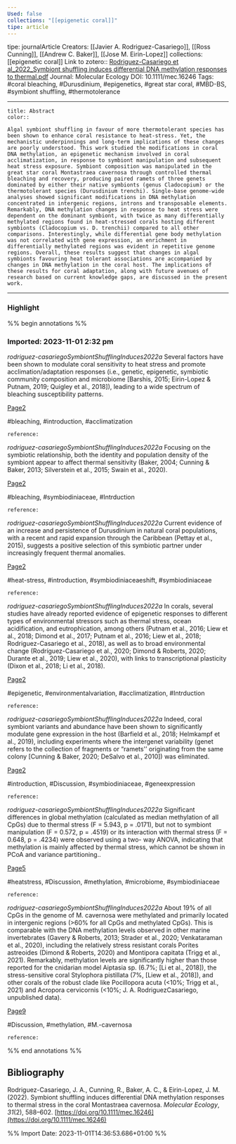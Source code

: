 ```yaml
---
Used: false
collections: "[[epigenetic coral]]"
tipe: article
---
```

tipe: journalArticle
Creators: [[Javier A. Rodriguez-Casariego]], [[Ross Cunning]], [[Andrew C. Baker]], [[Jose M. Eirin-Lopez]]
collections: [[epigenetic coral]]
Link to zotero:: [Rodriguez-Casariego et al_2022_Symbiont shuffling induces differential DNA methylation responses to thermal.pdf](zotero://select/library/items/9K7JTR6X)
Journal: Molecular Ecology
DOI: 10.1111/mec.16246
Tags: #coral bleaching, #Durusdinium, #epigenetics, #great star coral, #MBD-BS, #symbiont shuffling, #thermotolerance

---
```ad-note
title: Abstract
color:: 

Algal symbiont shuffling in favour of more thermotolerant species has been shown to enhance coral resistance to heat-stress. Yet, the mechanistic underpinnings and long-term implications of these changes are poorly understood. This work studied the modifications in coral DNA methylation, an epigenetic mechanism involved in coral acclimatization, in response to symbiont manipulation and subsequent heat stress exposure. Symbiont composition was manipulated in the great star coral Montastraea cavernosa through controlled thermal bleaching and recovery, producing paired ramets of three genets dominated by either their native symbionts (genus Cladocopium) or the thermotolerant species (Durusdinium trenchi). Single-base genome-wide analyses showed significant modifications in DNA methylation concentrated in intergenic regions, introns and transposable elements. Remarkably, DNA methylation changes in response to heat stress were dependent on the dominant symbiont, with twice as many differentially methylated regions found in heat-stressed corals hosting different symbionts (Cladocopium vs. D. trenchii) compared to all other comparisons. Interestingly, while differential gene body methylation was not correlated with gene expression, an enrichment in differentially methylated regions was evident in repetitive genome regions. Overall, these results suggest that changes in algal symbionts favouring heat tolerant associations are accompanied by changes in DNA methylation in the coral host. The implications of these results for coral adaptation, along with future avenues of research based on current knowledge gaps, are discussed in the present work.

```

---
### Highlight

%% begin annotations %%



### Imported: 2023-11-01 2:32 pm

*rodriguez-casariegoSymbiontShufflingInduces2022a*
	Several factors have been shown to modulate coral sensitivity to heat stress and promote acclimation/adaptation responses (i.e., genetic, epigenetic, symbiotic community composition and microbiome [Barshis, 2015; Eirin-Lopez & Putnam, 2019; Quigley et al., 2018]), leading to a wide spectrum of bleaching susceptibility patterns. 
	
[Page2](zotero://open-pdf/library/items/9K7JTR6X?page=2&a=2HSZA5LW)
	
	
#bleaching, #introduction, #acclimatization
	
	
	reference:

*rodriguez-casariegoSymbiontShufflingInduces2022a*
	Focusing on the symbiotic relationship, both the identity and population density of the symbiont appear to affect thermal sensitivity (Baker, 2004; Cunning & Baker, 2013; Silverstein et al., 2015; Swain et al., 2020). 
	
[Page2](zotero://open-pdf/library/items/9K7JTR6X?page=2&a=LXMV8P2Y)
	
	
#bleaching, #symbiodiniaceae, #Intrduction
	
	
	reference:

*rodriguez-casariegoSymbiontShufflingInduces2022a*
	Current evidence of an increase and persistence of Durusdinium in natural coral populations, with a recent and rapid expansion through the Caribbean (Pettay et al., 2015), suggests a positive selection of this symbiotic partner under increasingly frequent thermal anomalies. 
	
[Page2](zotero://open-pdf/library/items/9K7JTR6X?page=2&a=6CI554ET)
	
	
#heat-stress, #introduction, #symbiodiniaceaeshift, #symbiodiniaceae
	
	
	reference:

*rodriguez-casariegoSymbiontShufflingInduces2022a*
	In corals, several studies have already reported evidence of epigenetic responses to different types of environmental stressors such as thermal stress, ocean acidification, and eutrophication, among others (Putnam et al., 2016; Liew et al., 2018; Dimond et al., 2017; Putnam et al., 2016; Liew et al., 2018; Rodriguez-Casariego et al., 2018), as well as to broad environmental change (Rodríguez-Casariego et al., 2020; Dimond & Roberts, 2020; Durante et al., 2019; Liew et al., 2020), with links to transcriptional plasticity (Dixon et al., 2018; Li et al., 2018). 
	
[Page2](zotero://open-pdf/library/items/9K7JTR6X?page=2&a=R56CQJ6L)
	
	
#epigenetic, #environmentalvariation, #acclimatization, #Intrduction
	
	
	reference:

*rodriguez-casariegoSymbiontShufflingInduces2022a*
	Indeed, coral symbiont variants and abundance have been shown to significantly modulate gene expression in the host (Barfield et al., 2018; Helmkampf et al., 2019), including experiments where the intergenet variability (genet refers to the collection of fragments or “ramets'’ originating from the same colony [Cunning & Baker, 2020; DeSalvo et al., 2010]) was eliminated. 
	
[Page2](zotero://open-pdf/library/items/9K7JTR6X?page=2&a=CA68YH2I)
	
	
#introduction, #Discussion, #symbiodiniaceae, #geneexpression
	
	
	reference:

*rodriguez-casariegoSymbiontShufflingInduces2022a*
	Significant differences in global methylation (calculated as median methylation of all CpGs) due to thermal stress (F = 5.943, p = .0171), but not to symbiont manipulation (F = 0.572, p = .4519) or its interaction with thermal stress (F = 0.648, p = .4234) were observed using a two- way ANOVA, indicating that methylation is mainly affected by thermal stress, which cannot be shown in PCoA and variance partitioning.. 
	
[Page5](zotero://open-pdf/library/items/9K7JTR6X?page=5&a=MQ3HUYMR)
	
	
#heatstress, #Discussion, #methylation, #microbiome, #symbiodiniaceae
	
	
	reference:

*rodriguez-casariegoSymbiontShufflingInduces2022a*
	About 19% of all CpGs in the genome of M. cavernosa were methylated and primarily located in intergenic regions (>60% for all CpGs and methylated CpGs). This is comparable with the DNA methylation levels observed in other marine invertebrates (Gavery & Roberts, 2013; Strader et al., 2020; Venkataraman et al., 2020), including the relatively stress resistant corals Porites astreoides (Dimond & Roberts, 2020) and Montipora capitata (Trigg et al., 2021). Remarkably, methylation levels are significantly higher than those reported for the cnidarian model Aiptasia sp. (6.7%; [Li et al., 2018]), the stress-sensitive coral Stylophora pistillata (7%, [Liew et al., 2018]), and other corals of the robust clade like Pocillopora acuta (<10%; Trigg et al., 2021) and Acropora cervicornis (<10%; J. A. RodriguezCasariego, unpublished data). 
	
[Page9](zotero://open-pdf/library/items/9K7JTR6X?page=9&a=CYJKU8DR)
	
	
#Discussion, #methylation, #M.-cavernosa
	
	
	reference:


%% end annotations %%

## Bibliography

Rodriguez-Casariego, J. A., Cunning, R., Baker, A. C., & Eirin-Lopez, J. M. (2022). Symbiont shuffling induces differential DNA methylation responses to thermal stress in the coral Montastraea cavernosa. _Molecular Ecology_, _31_(2), 588–602. [https://doi.org/10.1111/mec.16246](https://doi.org/10.1111/mec.16246)

%% Import Date: 2023-11-01T14:36:53.686+01:00 %%
